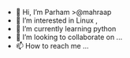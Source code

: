 - 👋 Hi, I’m Parham >@mahraap
- 👀 I’m interested in Linux , 
- 🌱 I’m currently learning python
- 💞️ I’m looking to collaborate on ...
- 📫 How to reach me ...

<!---
mahraap/mahraap is a ✨ special ✨ repository because its `README.md` (this file) appears on your GitHub profile.
You can click the Preview link to take a look at your changes.
--->

